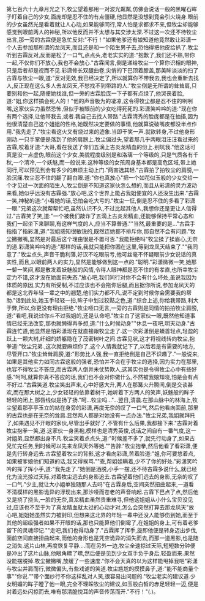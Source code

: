 第七百六十九章月光之下,牧尘望着那用一对波光粼粼,仿佛会说话一般的黑曜石眸子盯着自己的少女,面庞却是忍不住的有点僵硬,他显然是没想到竟会引火烧身.眼前的少女虽然光是看着就让人心动,如果能够同行,常人怕是求都求不来,但牧尘却能够感觉到眼前两人的神秘,所以他反而并不太想与其交涉太深.不过这一次还不待牧尘出言,那一旁的古霖便是急忙反对:"不行！"如果他爹还有娘知道他竟然敢让彩潇一个人去参加那所谓的龙凤天,而且还是和一个陌生男子去,恐怕得把他皮给扒了.牧尘听到古霖反对,反而是松了一口气,点点头,老老实实的道:"抱歉了,我们还不熟,带你一起,不仅你们不放心,我也不会放心."古霖闻言,倒是递给牧尘一个算你识相的眼神,只是后者却是视而不见.彩潇修长双腿曲卷,尖俏的下巴顶着膝盖,那美眸淡淡的扫了古霖与牧尘一眼,道:"反对无效,我已经决定了,所以就算你不带我去,我也会重新去找人,反正现在这么多人去龙凤天,不愁找不到带路的人."牧尘倒是无所谓的耸耸肩,只要别和他一起,随便她找谁,但一旁的古霖脸庞一下子都有点绿了,他哭丧着脸,道:"姐,你这样搞会死人的！"他的声音极为的凄凉,这令得牧尘都是忍不住的咧咧嘴,这家伙实力虽然恐怖,但似乎被眼前的少女吃得死死的.彩潇笑吟吟的道:"现在你有两个选择,让他带我去,或者.我自己去找人带路."古霖清秀的脸庞都是在抽搐,因为他很清楚自己这个姐姐的性格,她既然决定要做的事情,他就算说破嘴皮都没半点作用."我先走了."牧尘看这火又有烧过来的迹象.当即干笑一声.就欲转身,不过他身形刚动.一只手掌便是落到了他的肩膀上.牧尘偏过头,望着那几乎两眼泪汪汪看过来的古霖,咬着牙道:"大哥,看在我送了你们五滴上古炎龙精血的份上.别坑我."他这话可真是没一点虚伪,眼前这个少女,美貌程度级别是和洛璃一个等级的,只是气质各有千秋,一个清冷,一个妖魅,而一般说来.这种等级的女孩周身基本都是高危区域,带上她同行,可以预见到会有多少的麻烦主动上门."两害选其轻."古霖拍了拍牧尘的肩膀,一脸沉痛.牧尘忍不住的翻了翻白眼.道:"你也真放心"把一个如花似玉般的少女交给一个才见过一次面的陌生人,牧尘倒是不知道这家伙怎么想的,而且从彩潇的灵力波动来看,她似乎远没有古霖强."放心吧,这个世界上能占我姐便宜的人还没生出来."古霖一笑,神秘的道:"小看她的话,恐怕会吃大亏的."牧尘一怔,倒是忍不住的多看了彩潇一眼."兄弟这次就帮帮忙吧,虽然认识不久,不过比起其他人,我想你还是更让人信得过."古霖笑了笑,道:"一个被我们敲诈了五滴上古炎龙精血,还能够保持平常心态和我们一起坐下来聊聊,有这样气度的人,应当不算普通.""当然,最重要的是…"古霖手指指了指彩潇,道:"我姐感知很敏锐的,既然连她都不排斥你,那自然不会有问题."牧尘撇撇嘴,显然是对最后这个理由很是不置可否."我能拒绝吗"牧尘揉了揉眉心,无奈的道.彩潇笑吟吟的道:"那样的话,我就只能把你困在这里,等到龙凤天结束了.""我同意了."牧尘点头,声音干脆利落,好汉不吃眼前亏,他可丝毫不怀疑眼前少女说话的真实性,而且,以眼前两人的实力,显然是能够做到这一点的."聪明."彩潇微微一笑,她那一颦一笑间,都是散发着妖魅般的风情,令得人眼神都是忍不住的有孝直,也所幸牧尘定力不错,这才没在她面前失态."放心吧,我们同行对你不会有什么坏处,虽说我因为体质的原因,实力有所受制,不过应该也不会拖你后腿,而且据你所说,参加龙凤天的都是这北界年轻一辈之中的翘楚,他们实力都不凡,说不定到时候你会需要我的帮助."话到此处,她玉手轻轻一拍,眸子中划过狡黠之色,道:"综合上述,你给我带路,利大于弊,所以,你更没有理由拒绝."牧尘哑口无言,一旁的古霖则是同情的拍拍牧尘肩膀,道:"看吧,我说过你斗不过我姐的,还是认命吧."牧尘白了这家伙一眼,既然他知道事情已经无法改变,那也就懒得再多想,道:"什么时候动身""休息一夜吧,明天动身."古霖连忙道,他显然是怕彩潇现在就直接跟牧尘走了.这一次彩潇倒是螓首轻点,轻盈的跃上一颗大树,纤细的娇躯隐在了茂密树叶之间.古霖见状,这才将视线转向牧尘,抱拳道:"牧尘兄弟.,这次就要麻烦你了,这个人情我就记下了,以后若是有需要的地方,尽管开口."牧尘耸耸肩膀,道:"形势比人强,我一直拒绝倒是自己不识趣了."一般说来,如果是其他实力如同古霖这般的强者,恐怕并不会在乎牧尘的选择,因为实力在那里,也容不得牧尘不答应,而古霖两人倒并未仗势欺人,这其实也是令得牧尘心中有些好感."呵呵,就算你真不答应的话,我们也不会对你做什么,不然被我娘知晓,怕是会有点不好过."古霖笑道.牧尘笑出声来,心中好感大升,两人在那篝火升腾间,倒是交谈甚欢,而在那大树之上,少女轻轻的依靠着树干,她听着下方两人的笑声,妖魅般的眸子轻轻的闭上,那唇线似是扬了扬."呵…牧尘吗…"…翌日,清晨.在那山脉中的林海上,牧尘望着那亭亭玉立的站在身旁的彩潇,再度无奈的叹了一口气,然后他看向面前,那里的古霖也是在无奈的耸肩.显然两人都是对她没有一点办法."牧尘兄弟,我姐就拜托了,如果遇见不开眼的家伙,尽管出手就好了,不管有什么后果,我都接下来."古霖对着牧尘抱拳一笑,道.这家伙一身黑袍,模样也是清秀英俊,说话之间自有一番气度,这一对姐弟,显然都出身不凡.牧尘笑着点点头,道:"时候差不多了,就先行动身了,如果古兄忙完任务,到时候可以先来龙凤天外等她.""告辞."牧尘抱拳,然后他看了看彩潇,便是先行转身远去.古霖望着牧尘的背影,这才看向彩潇,苦着脸道:"姐,你可要悠着点,如果被爹娘他们知道的话,我又得挨骂.""乖,帮姐姐瞒着,少不了你的好处."彩潇笑吟吟的挥了挥小手,道:"我先走了."她倒是洒脱,小手一摆,还不待古霖多说什么,就已经化为流光掠过天际,对着牧尘远去的身影追去.古霖望着他们远去的身影,无奈的叹了一口气."少主,就让大小姐单独随那人去吗"在古霖身后,空间突然扭曲起来,一道看不清模样的黑影诡异的浮现出来,那沙哑而苍老的声音响起.古霖下巴点了点,然后他又是挠了挠头,一脸的无奈,真龙精血虽然贵重难寻,但他这姐姐从小什么宝贝没见过,应该也不至于为了真龙精血就太过的心动才对,怎么会突然打算去那龙凤天"放心吧,姐姐她虽然实力被封印,但想来这北界的年轻一辈中还没人能够伤到她,而至于其他的超级强者如果不开眼的话,那也只能算他们倒霉了,在姐姐的身上,可有着老爹留下的灵魂印记.""走吧,我们也得动身了."古霖挥了挥手,旋即他便是转身迈出步伐,面前空间直接扭曲起来,而他的身形也是凭空诡异的消失而去,而那一道黑影,也是随之消失.这片山林,再度恢复平静.…而在另外一边,牧尘全速掠过天际,短短数分钟便是冲出了这片山脉,他眼角瞟了瞟,然后便是见到少女双手负于身后,轻盈而来.果然没能摆脱掉.牧尘撇撇嘴,放缓了一些速度."你不会天真的以为这样能甩掉我吧"彩潇与牧尘并肩而行,微微偏头,有些戏谑的笑道.牧尘尴尬的摸摸鼻子,道:"能不能商量个事""你说.""带个面纱行不你这样乱对人笑,很容易出问题的."牧尘老实的建议道.少女明媚的眸子瞪了他一眼,完全不理睬牧尘的建议,如玉般白皙的赤足轻轻一迈,便是对着远处闪掠而去,唯有那清脆悦耳的声音传荡而开."不行！"(.)。
